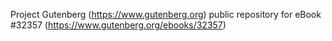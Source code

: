 Project Gutenberg (https://www.gutenberg.org) public repository for eBook #32357 (https://www.gutenberg.org/ebooks/32357)
